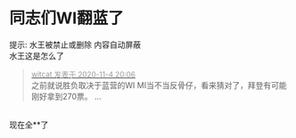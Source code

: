 # 同志们WI翻蓝了


提示: 水王被禁止或删除 内容自动屏蔽<br />
水王这是怎么了

<div class="quote"><blockquote><font size="2"><a href="https://www.hostloc.com/forum.php?mod=redirect&amp;goto=findpost&amp;pid=9403303&amp;ptid=762455" target="_blank"><font color="#999999">witcat 发表于 2020-11-4 20:06</font></a></font><br />
之前就说胜负取决于蓝营的WI MI当不当反骨仔，看来猜对了，拜登有可能刚好拿到270票。 ...</blockquote></div><br />
现在全**了

<img src="static/image/smiley/default/lol.gif" smilieid="12" border="0" alt="" /><img src="static/image/smiley/default/lol.gif" smilieid="12" border="0" alt="" /><img src="static/image/smiley/default/lol.gif" smilieid="12" border="0" alt="" />
